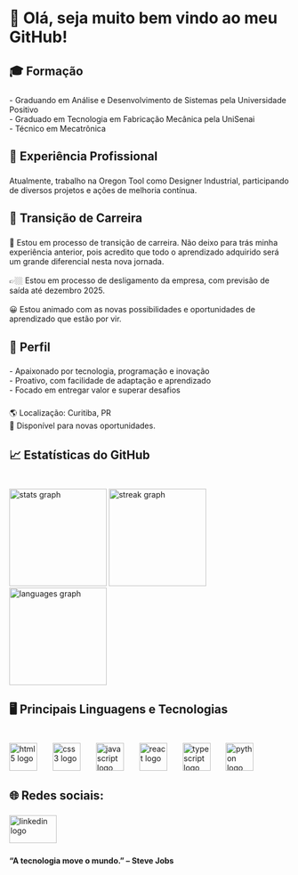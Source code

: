 <h1 align="left">🎯 Olá, seja muito bem vindo ao meu GitHub!</h1>

###

<h2 align="left">🎓 Formação</h2>

###

<p align="left">- Graduando em Análise e Desenvolvimento de Sistemas pela Universidade Positivo  <br>- Graduado em Tecnologia em Fabricação Mecânica pela UniSenai  <br>- Técnico em Mecatrônica</p>

###

<h2 align="left">💼 Experiência Profissional</h2>

###

<p align="left">Atualmente, trabalho na Oregon Tool como Designer Industrial, participando de diversos projetos e ações de melhoria contínua.</p>

###

<h2 align="left">🔄 Transição de Carreira</h2>

###

<p align="left">🧳 Estou em processo de transição de carreira. Não deixo para trás minha experiência anterior, pois acredito que todo o aprendizado adquirido será um grande diferencial nesta nova jornada.<br><br>👉🏼 Estou em processo de desligamento da empresa, com previsão de saída até dezembro 2025.<br><br>😀 Estou animado com as novas possibilidades e oportunidades de aprendizado que estão por vir.</p>

###

<h2 align="left">🚀 Perfil</h2>

###

<p align="left">- Apaixonado por tecnologia, programação e inovação<br>- Proativo, com facilidade de adaptação e aprendizado<br>- Focado em entregar valor e superar desafios</p>

###

<p align="left">🌎 Localização: Curitiba, PR  <br>🔗 Disponível para novas oportunidades.</p>

###

<h2 align="left">📈 Estatísticas do GitHub</h2>

###

<br clear="both">

<div align="left">
  <img src="https://github-readme-stats.vercel.app/api?username=Alexandre2552&hide_title=false&hide_rank=true&show_icons=true&include_all_commits=true&count_private=true&disable_animations=false&theme=dracula&locale=en&hide_border=true" height="175" alt="stats graph"  />
  <img src="https://streak-stats.demolab.com?user=Alexandre2552&locale=en&mode=daily&theme=dracula&hide_border=true&border_radius=8" height="175" alt="streak graph"  />
  <img src="https://github-readme-stats.vercel.app/api/top-langs?username=Alexandre2552&locale=en&hide_title=false&layout=compact&card_width=320&langs_count=8&theme=dracula&hide_border=true" height="175" alt="languages graph"  />
</div>

###

<h2 align="left">🖥️ Principais Linguagens e Tecnologias</h2>

###

<br clear="both">

<div align="left">
  <img src="https://cdn.jsdelivr.net/gh/devicons/devicon/icons/html5/html5-original.svg" height="50" alt="html5 logo"  />
  <img width="20" />
  <img src="https://cdn.jsdelivr.net/gh/devicons/devicon/icons/css3/css3-original.svg" height="50" alt="css3 logo"  />
  <img width="20" />
  <img src="https://cdn.jsdelivr.net/gh/devicons/devicon/icons/javascript/javascript-original.svg" height="50" alt="javascript logo"  />
  <img width="20" />
  <img src="https://cdn.jsdelivr.net/gh/devicons/devicon/icons/react/react-original.svg" height="50" alt="react logo"  />
  <img width="20" />
  <img src="https://cdn.jsdelivr.net/gh/devicons/devicon/icons/typescript/typescript-original.svg" height="50" alt="typescript logo"  />
  <img width="20" />
  <img src="https://cdn.jsdelivr.net/gh/devicons/devicon/icons/python/python-original.svg" height="50" alt="python logo"  />
</div>

###

<h2 align="left">🌐 Redes sociais:</h2>

###

<div align="left">
  <a href="https://www.linkedin.com/in/alexandreluizalmeida/" target="_blank">
    <img src="https://raw.githubusercontent.com/maurodesouza/profile-readme-generator/master/src/assets/icons/social/linkedin/default.svg" width="85" height="50" alt="linkedin logo"  />
  </a>
</div>

###

<h4 align="left">“A tecnologia move o mundo.” – Steve Jobs</h4>

###
